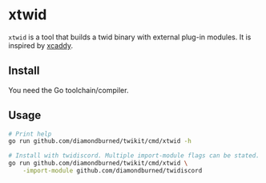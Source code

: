 # xtwid

`xtwid` is a tool that builds a twid binary with external plug-in modules. It is
inspired by [xcaddy](https://github.com/caddyserver/xcaddy).

## Install

You need the Go toolchain/compiler.

## Usage

```sh
# Print help
go run github.com/diamondburned/twikit/cmd/xtwid -h

# Install with twidiscord. Multiple import-module flags can be stated.
go run github.com/diamondburned/twikit/cmd/xtwid \
	-import-module github.com/diamondburned/twidiscord
```
